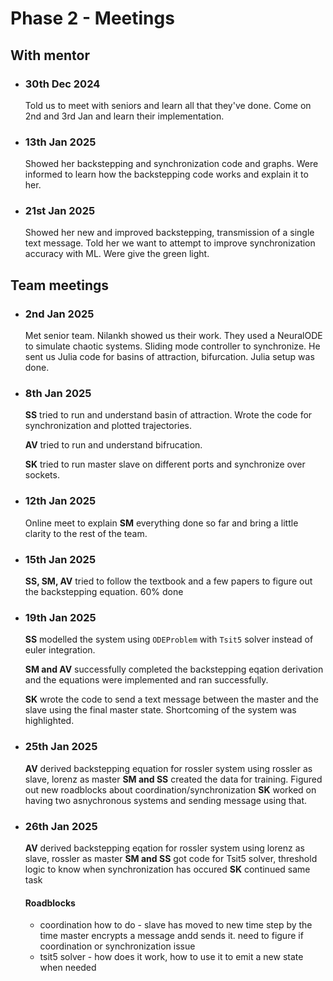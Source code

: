 # Phase 2 - Meetings

## With mentor

-   ### 30th Dec 2024
    
    Told us to meet with seniors and learn all that they've done. Come on 2nd and 3rd Jan and learn their implementation.

-   ### 13th Jan 2025

    Showed her backstepping and synchronization code and graphs. Were informed to learn how the backstepping code works and explain it to her. 

-   ### 21st Jan 2025

    Showed her new and improved backstepping, transmission of a single text message. Told her we want to attempt to improve synchronization accuracy with ML. Were give the green light. 

## Team meetings

-   ### 2nd Jan 2025

    Met senior team. Nilankh showed us their work. They used a NeuralODE to simulate chaotic systems. Sliding mode controller to synchronize. He sent us Julia code for basins of attraction, bifurcation. Julia setup was done.

-   ### 8th Jan 2025

    **SS** tried to run and understand basin of attraction. Wrote the code for synchronization and plotted trajectories.

    **AV** tried to run and understand bifrucation.

    **SK** tried to run master slave on different ports and synchronize over sockets.

-   ### 12th Jan 2025

    Online meet to explain **SM** everything done so far and bring a little clarity to the rest of the team.

-   ###  15th Jan 2025

    **SS, SM, AV** tried to follow the textbook and a few papers to figure out the backstepping equation. 60% done

-   ### 19th Jan 2025

    **SS** modelled the system using `ODEProblem` with `Tsit5` solver instead of euler integration. 

    **SM and AV** successfully completed the backstepping eqation derivation and the equations were implemented and ran successfully. 

    **SK** wrote the code to send a text message between the master and the slave using the final master state. Shortcoming of the system was highlighted. 

-   ### 25th Jan 2025
    **AV** derived backstepping equation for rossler system using rossler as slave, lorenz as master
    **SM and SS** created the data for training. Figured out new roadblocks about coordination/synchronization
    **SK** worked on having two asnychronous systems and sending message using that.

-   ### 26th Jan 2025
    **AV** derived backstepping eqation for rossler system using lorenz as slave, rossler as master
    **SM and SS** got code for Tsit5 solver, threshold logic to know when synchronization has occured
    **SK** continued same task

    #### Roadblocks
    -   coordination how to do - slave has moved to new time step by the time master encrypts a message andd sends it. need to figure if coordination or synchronization issue
    -   tsit5 solver - how does it work, how to use it to emit a new state when needed




